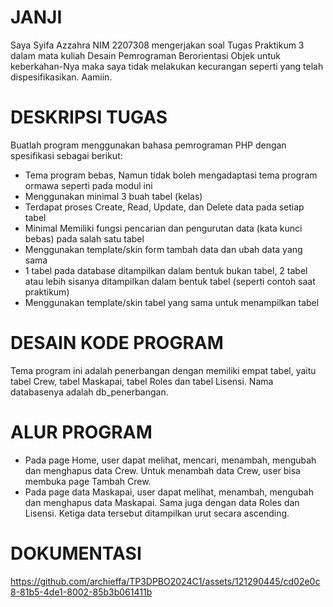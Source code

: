 # JANJI

Saya Syifa Azzahra NIM 2207308 mengerjakan soal Tugas Praktikum 3 dalam mata kuliah
Desain Pemrograman Berorientasi Objek untuk keberkahan-Nya maka saya tidak melakukan kecurangan seperti yang telah dispesifikasikan. Aamiin.

# DESKRIPSI TUGAS

Buatlah program menggunakan bahasa pemrograman PHP dengan spesifikasi sebagai berikut:

- Tema program bebas, Namun tidak boleh mengadaptasi tema program ormawa seperti pada modul ini
- Menggunakan minimal 3 buah tabel (kelas)
- Terdapat proses Create, Read, Update, dan Delete data pada setiap tabel
- Minimal Memiliki fungsi pencarian dan pengurutan data (kata kunci bebas) pada salah satu tabel
- Menggunakan template/skin form tambah data dan ubah data yang sama
- 1 tabel pada database ditampilkan dalam bentuk bukan tabel, 2 tabel atau lebih sisanya ditampilkan dalam bentuk tabel (seperti contoh saat praktikum)
- Menggunakan template/skin tabel yang sama untuk menampilkan tabel

# DESAIN KODE PROGRAM

Tema program ini adalah penerbangan dengan memiliki empat tabel, yaitu tabel Crew, tabel Maskapai, tabel Roles dan tabel Lisensi. Nama databasenya adalah db_penerbangan.

# ALUR PROGRAM

- Pada page Home, user dapat melihat, mencari, menambah, mengubah dan menghapus data Crew. Untuk menambah data Crew, user bisa membuka page Tambah Crew.
- Pada page data Maskapai, user dapat melihat, menambah, mengubah dan menghapus data Maskapai. Sama juga dengan data Roles dan Lisensi. Ketiga data tersebut ditampilkan urut secara ascending.

# DOKUMENTASI

https://github.com/archieffa/TP3DPBO2024C1/assets/121290445/cd02e0c8-81b5-4de1-8002-85b3b061411b
